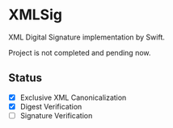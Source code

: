 # XMLSig

XML Digital Signature implementation by Swift.

Project is not completed and pending now.

## Status

- [x] Exclusive XML Canonicalization
- [x] Digest Verification
- [ ] Signature Verification
